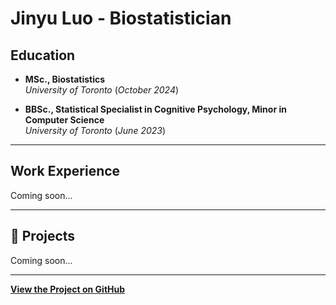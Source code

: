 # Jinyu Luo - Biostatistician

## Education

- **MSc., Biostatistics**  
  *University of Toronto* (_October 2024_)

- **BBSc., Statistical Specialist in Cognitive Psychology, Minor in Computer Science**  
  *University of Toronto* (_June 2023_)

---

## Work Experience
Coming soon...

---

## 📂 Projects
Coming soon...

---

**[View the Project on GitHub](https://github.com/Jinyu-Luo/jinyuluo.github.io)**
